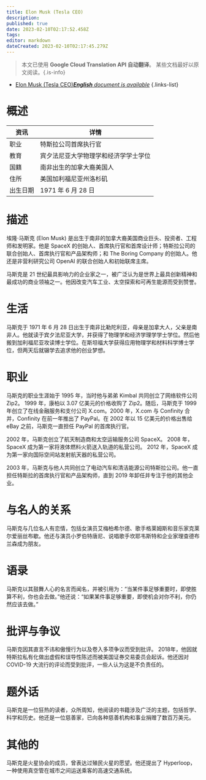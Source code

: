 ```yaml
---
title: Elon Musk (Tesla CEO)
description: 
published: true
date: 2023-02-10T02:17:52.458Z
tags: 
editor: markdown
dateCreated: 2023-02-10T02:17:45.279Z
---
```


> 本文已使用 **Google Cloud Translation API 自动翻译**。
某些文档最好以原文阅读。{.is-info}



- [Elon Musk (Tesla CEO)***English** document is available*](/en/Knowledge-base/Dictionary/Person/elon-musk-tesla-ceo)
{.links-list}


# 概述

|资讯 |详情 |
| ---------- | ------ |
|职业 |特斯拉公司首席执行官 |
|教育 |宾夕法尼亚大学物理学和经济学学士学位 |
|国籍 |南非出生的加拿大裔美国人 |
|住所 |美国加利福尼亚州洛杉矶 |
|出生日期 | 1971 年 6 月 28 日 |

# 描述

埃隆·马斯克 (Elon Musk) 是出生于南非的加拿大裔美国商业巨头、投资者、工程师和发明家。他是 SpaceX 的创始人、首席执行官和首席设计师；特斯拉公司的联合创始人、首席执行官和产品架构师；和 The Boring Company 的创始人。他还是非营利研究公司 OpenAI 的联合创始人和初始联席主席。

马斯克是 21 世纪最具影响力的企业家之一，被广泛认为是世界上最具创新精神和最成功的商业领袖之一。他因改变汽车工业、太空探索和可再生能源而受到赞誉。

# 生活

马斯克于 1971 年 6 月 28 日出生于南非比勒陀利亚，母亲是加拿大人，父亲是南非人。他就读于宾夕法尼亚大学，并获得了物理学和经济学理学学士学位。然后他搬到加利福尼亚攻读博士学位。在斯坦福大学获得应用物理学和材料科学博士学位，但两天后就辍学去追求他的创业梦想。

# 职业

马斯克的职业生涯始于 1995 年，当时他与弟弟 Kimbal 共同创立了网络软件公司 Zip2。 1999 年，康柏以 3.07 亿美元的价格收购了 Zip2。随后，马斯克于 1999 年创立了在线金融服务和支付公司 X.com。2000 年，X.com 与 Confinity 合并，Confinity 在前一年推出了 PayPal。在 2002 年以 15 亿美元的价格出售给 eBay 之前，马斯克一直担任 PayPal 的首席执行官。

2002 年，马斯克创立了航天制造商和太空运输服务公司 SpaceX。 2008 年，SpaceX 成为第一家将液体燃料火箭送入轨道的私营公司。 2012 年，SpaceX 成为第一家向国际空间站发射航天器的私营公司。

2003 年，马斯克与他人共同创立了电动汽车和清洁能源公司特斯拉公司。他一直担任特斯拉的首席执行官和产品架构师，直到 2019 年卸任并专注于他的其他企业。

# 与名人的关系

马斯克与几位名人有恋情，包括女演员艾梅柏希尔德、歌手格莱姆斯和音乐家克莱尔爱丽丝布歇。他还与演员小罗伯特唐尼、说唱歌手坎耶韦斯特和企业家理查德布兰森成为朋友。

# 语录

马斯克以其鼓舞人心的名言而闻名，并被引用为：“当某件事足够重要时，即使胜算不利，你也会去做。”他还说：“如果某件事足够重要，即使机会对你不利，你仍然应该去做。”

# 批评与争议

马斯克因其直言不讳和傲慢行为以及卷入多项争议而受到批评。 2018年，他因就特斯拉私有化做出虚假和误导性陈述而被美国证券交易委员会起诉。他还因对 COVID-19 大流行的评论而受到批评，一些人认为这是不负责任的。

# 题外话

马斯克是一位狂热的读者，众所周知，他阅读的书籍涉及广泛的主题，包括哲学、科学和历史。他还是一位慈善家，已向各种慈善机构和事业捐赠了数百万美元。

# 其他的

马斯克是火星协会的成员，曾表达过殖民火星的愿望。他还提出了 Hyperloop，一种使用真空管在城市之间运送乘客的高速交通系统。